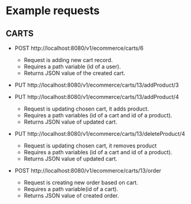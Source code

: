 # Example requests

## CARTS

- POST http://localhost:8080/v1/ecommerce/carts/6

    - Request is adding new cart record.
    - Requires a path variable (id of a user). 
    - Returns JSON value of the created cart.
  

- PUT http://localhost:8080/v1/ecommerce/carts/13/addProduct/3
- PUT http://localhost:8080/v1/ecommerce/carts/13/addProduct/4

    - Request is updating chosen cart, it adds product.
    - Requires a path variables (id of a cart and id of a product). 
    - Returns JSON value of updated cart.


- PUT http://localhost:8080/v1/ecommerce/carts/13/deleteProduct/4

    - Request is updating chosen cart, it removes product
    - Requires a path variables (id of a cart and id of a product). 
    - Returns JSON value of updated cart.


- POST http://localhost:8080/v1/ecommerce/carts/13/order

    - Request is creating new order based on cart.
    - Requires a path variable(id of a cart). 
    - Returns JSON value of created order.